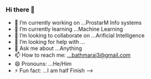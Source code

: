 ### Hi there 👋

- 🔭 I’m currently working on ...ProstarM Info systems
- 🌱 I’m currently learning ...Machine Learning
- 👯 I’m looking to collaborate on ...Arificial Intelligence
- 🤔 I’m looking for help with ...
- 💬 Ask me about ...Anything
- 📫 How to reach me: ...bathmaraj3@gmail.com
- 😄 Pronouns: ...He/Him
- ⚡ Fun fact: ...I am half Finish
-->
